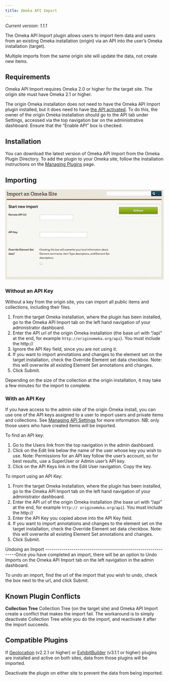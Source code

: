 ```yaml
---
title: Omeka API Import
---
```

*Current version: 1.1.1*

The Omeka API Import plugin allows users to import item data and users from an existing Omeka installation (origin) via an API into the user’s Omeka installation (target). 

Multiple imports from the same origin site will update the data, not create new items.

Requirements 
---------------------------------------------------------------
Omeka API Import requires Omeka 2.0 or higher for the target site. The origin site must have Omeka 2.1 or higher.

The origin Omeka installation does not need to have the Omeka API Import plugin installed, but it does need to have [the API activated](../Managing_API_Settings.md). To do this, the owner of the origin Omeka installation should go to the API tab under Settings, accessed via the top navigation bar on the administrative dashboard. Ensure that the “Enable API” box is checked.

Installation 
---------------------------------------------------------------
You can download the latest version of Omeka API Import from the Omeka Plugin Directory. To add the plugin to your Omeka site, follow the installation instructions on the [Managing Plugins](../Managing_Plugins.md "Managing Plugins") page.

Importing 
-----------------------------------------------------------

![Beginning page for the importer](../doc_files/plugin_images/OApiImport.jpg)

### Without an API Key 

Without a key from the origin site, you can import all public items and collections, including their files.

1.  From the target Omeka installation, where the plugin has been installed, go to the Omeka API Import tab on the left hand navigation of your administrator dashboard.
2.  Enter the API url of the origin Omeka installation (the base url with “/api” at the end, for example `http://originomeka.org/api`). You must include the http://
3.  Ignore the API Key field, since you are not using it.
4.  If you want to import annotations and changes to the element set on the target installation, check the Override Element set data checkbox. Note: this will overwrite all existing Element Set annotations and changes.
5.  Click Submit.

Depending on the size of the collection at the origin installation, it may take a few minutes for the import to complete.

### With an API Key 

If you have access to the admin side of the origin Omeka install, you can use one of the API keys assigned to a user to import users and private items and collections. See [Managing API Settings](../Managing_API_Settings.md#API_Keys_and_Permissions)
for more information. NB: only those users who have created items will be imported.

To find an API key:
1.  Go to the Users link from the top navigation in the admin dashboard.
2.  Click on the Edit link below the name of the user whose key you wish to use. Note: Permissions for an API key follow the user’s account, so for best results, use a SuperUser or Admin user’s API key.
3.  Click on the API Keys link in the Edit User navigation. Copy the key.

To import using an API Key:

1.  From the target Omeka installation, where the plugin has been installed, go to the Omeka API Import tab on the left hand     navigation of your administrator dashboard.
2.  Enter the API url of the origin Omeka installation (the base url with “/api” at the end, for example `http:// originomeka.org/api`). You must include the http://
3.  Enter the API Key you copied above into the API Key field.
4.  If you want to import annotations and changes to the element set on the target installation, check the Override Element set data checkbox. Note: this will overwrite all existing Element Set annotations and changes.
5.  Click Submit.

Undoing an Import
---------------------------------------------------------------Once you have completed an import, there will be an option to Undo Imports on the Omeka API Import tab on the left navigation in the admin dashboard.

To undo an import, find the url of the import that you wish to undo, check the box next to the url, and click Submit.

Known Plugin Conflicts
--------------------------------------------------------------
**Collection Tree**
Collection Tree (on the target site) and Omeka API Import create a conflict that makes the import fail. The workaround is to simply deactivate Collection Tree while you do the import, and reactivate it after the import succeeds.

Compatible Plugins
-------------------------------------------------------

If [Geolocation](../Plugins/Geolocation.md) (v2.2.1 or higher) or [ExhibitBuilder](../Plugins/ExhibitBuilder.md) (v3.1.1 or higher) plugins are installed and active on both sites, data from those plugins will be imported.

Deactivate the plugin on either site to prevent the data from being imported.
